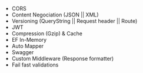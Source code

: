 - CORS
- Content Negociation (JSON || XML)
- Versioning (QueryString || Request header || Route)
- JWT
- Compression (Gzip) & Cache
- EF In-Memory
- Auto Mapper
- Swagger
- Custom Middleware (Response formatter)
- Fail fast validations
